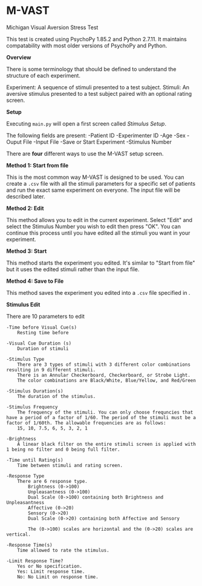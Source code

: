 # M-VAST
Michigan Visual Aversion Stress Test

This test is created using PsychoPy 1.85.2 and Python 2.7.11. It maintains compatability with most older versions of PsychoPy and Python. 

**Overview**

There is some terminology that should be defined to understand the structure of each experiment. 

Experiment: A sequence of stimuli presented to a test subject. 
Stimuli: An aversive stimulus presented to a test subject paired with an optional rating screen. 

**Setup**

Executing `main.py` will open a first screen called *Stimulus Setup*. 

The following fields are present: 
    -Patient ID
    -Experimenter ID
    -Age
    -Sex
    -Ouput File
    -Input File
    -Save or Start Experiment
    -Stimulus Number

There are **four** different ways to use the M-VAST setup screen. 

**Method 1: Start from file**

This is the most common way M-VAST is designed to be used. You can create a `.csv` file with all the stimuli parameters for a specific set of patients and run the exact same experiment on everyone. 
The input file will be described later. 

**Method 2: Edit** 

This method allows you to edit <Stimulus Number> in the current experiment. Select "Edit" and select the Stimulus Number you wish to edit then press "OK". 
You can continue this process until you have edited all the stimuli you want in your experiment. 

**Method 3: Start**

This method starts the experiment you edited.  It's similar to "Start from file" but it uses the edited stimuli rather than the input file. 

**Method 4: Save to File** 

This method saves the experiment you edited into a `.csv` file specified in <Output File>. 

**Stimulus Edit**

There are 10 parameters to edit 

    -Time before Visual Cue(s)
        Resting time before 
        
    -Visual Cue Duration (s)
        Duration of stimuli
    
    -Stimulus Type
        There are 3 types of stimuli with 3 different color combinations resulting in 9 different stimuli. 
        There is an Annular Checkerboard, Checkerboard, or Strobe Light. 
        The color combinations are Black/White, Blue/Yellow, and Red/Green
    
    -Stimulus Duration(s) 
        The duration of the stimulus. 
    
    -Stimulus Frequency
        The frequency of the stimuli. You can only choose frequncies that have a period of a factor of 1/60. The period of the stimuli must be a factor of 1/60th. The allowable frequencies are as follows: 
        15, 10, 7.5, 6, 5, 3, 2, 1
    
    -Brightness
        A linear black filter on the entire stimuli screen is applied with 1 being no filter and 0 being full filter. 
    
    -Time until Rating(s)
        Time between stimuli and rating screen. 
    
    -Response Type
        There are 6 response type. 
            Brightness (0->100)
            Unpleasantness (0->100)
            Dual Scale (0->100) containing both Brightness and Unpleasantness
            Affective (0->20)
            Sensory (0->20)
            Dual Scale (0->20) containing both Affective and Sensory

            The (0->100) scales are horizontal and the (0->20) scales are vertical. 
    
    -Response Time(s)
        Time allowed to rate the stimulus. 
    
    -Limit Response Time? 
        Yes or No specification. 
        Yes: Limit response time.
        No: No Limit on response time. 

